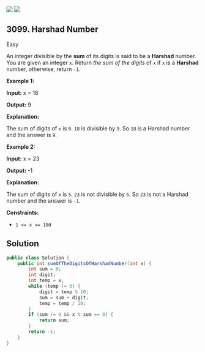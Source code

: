 [![](https://img.shields.io/github/stars/javadev/LeetCode-in-Java?label=Stars&style=flat-square)](https://github.com/javadev/LeetCode-in-Java)
[![](https://img.shields.io/github/forks/javadev/LeetCode-in-Java?label=Fork%20me%20on%20GitHub%20&style=flat-square)](https://github.com/javadev/LeetCode-in-Java/fork)

## 3099\. Harshad Number

Easy

An integer divisible by the **sum** of its digits is said to be a **Harshad** number. You are given an integer `x`. Return _the sum of the digits_ of `x` if `x` is a **Harshad** number, otherwise, return `-1`_._

**Example 1:**

**Input:** x = 18

**Output:** 9

**Explanation:**

The sum of digits of `x` is `9`. `18` is divisible by `9`. So `18` is a Harshad number and the answer is `9`.

**Example 2:**

**Input:** x = 23

**Output:** \-1

**Explanation:**

The sum of digits of `x` is `5`. `23` is not divisible by `5`. So `23` is not a Harshad number and the answer is `-1`.

**Constraints:**

*   `1 <= x <= 100`

## Solution

```java
public class Solution {
    public int sumOfTheDigitsOfHarshadNumber(int x) {
        int sum = 0;
        int digit;
        int temp = x;
        while (temp != 0) {
            digit = temp % 10;
            sum = sum + digit;
            temp = temp / 10;
        }
        if (sum != 0 && x % sum == 0) {
            return sum;
        }
        return -1;
    }
}
```
